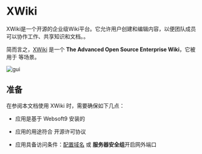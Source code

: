 # XWiki

XWiki是一个开源的企业级Wiki平台。它允许用户创建和编辑内容，以便团队成员可以协作工作、共享知识和文档。。  

简而言之，[XWiki](https://www.xwiki.org/) 是一个 **The Advanced Open Source Enterprise Wiki**，它被用于  等场景。   


![gui](https://libs.websoft9.com/Websoft9/DocsPicture/zh/xwiki/xwiki-gui-websoft9.png)


## 准备

在参阅本文档使用 XWiki 时，需要确保如下几点：

- 应用是基于 Websoft9 安装的

- 应用的用途符合 [](https://some_license_url) 开源许可协议

- 应用具备访问条件：[配置域名](./guide/appsetdomain) 或 **服务器安全组**开启网外端口